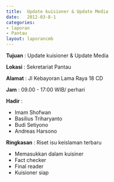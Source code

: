 ```yaml
---	
title: 	Update kuisioner & Update Media
date: 	2012-03-8-1
categories:	
- laporan	
- Pantau	
layout: laporancmb	
---	
```

	
**Tujuan** :	Update kuisioner & Update Media
	
**Lokasi** :	Sekretariat Pantau
	
**Alamat** : 	Jl Kebayoran Lama Raya 18 CD
	
**Jam** :	09.00 - 17:00 WIB/ perhari
	
**Hadir** :	
*	Imam Shofwan
*	Basilius Triharyanto
*	Budi Setiyono
*	Andreas Harsono

**Ringkasan** :	Riset isu keislaman terbaru
*	Memasukkan dalam kuisiner
*	Fact checker
*	Final reader
*	Kuisioner siap
